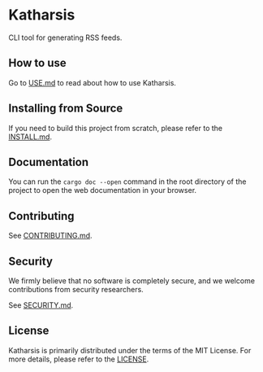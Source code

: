 # Katharsis

CLI tool for generating RSS feeds.

## How to use

Go to [USE.md](USE.md) to read about how to use Katharsis.

## Installing from Source

If you need to build this project from scratch, please refer to the [INSTALL.md](INSTALL.md).

## Documentation

You can run the `cargo doc --open` command in the root directory of the project to open the web documentation in your browser.

## Contributing

See [CONTRIBUTING.md](CONTRIBUTING.md).

## Security

We firmly believe that no software is completely secure, and we welcome contributions from security researchers.

See [SECURITY.md](SECURITY.md).

## License

Katharsis is primarily distributed under the terms of the MIT License. For more details, please refer to the [LICENSE](LICENSE).
